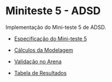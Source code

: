 # Miniteste 5 - ADSD
Implementação do Mini-teste 5 de ADSD.

- [Especificação do Mini-teste 5](https://github.com/LDVictor/MT5-ADSD/blob/master/miniteste_valida%C3%A7%C3%A3o.pdf)

- [Cálculos da Modelagem](https://github.com/LDVictor/MT5-ADSD/blob/master/Documentos/modelagem.md)

- [Validação no Arena](https://github.com/LDVictor/MT5-ADSD/tree/master/Valida%C3%A7%C3%A3o)

- [Tabela de Resultados](https://github.com/LDVictor/MT5-ADSD/blob/master/Documentos/resultados.md)
